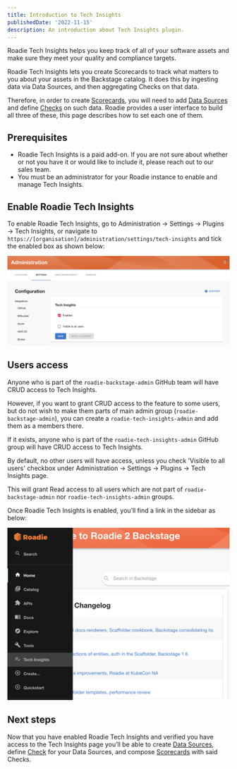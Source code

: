 ```yaml
---
title: Introduction to Tech Insights
publishedDate: '2022-11-15'
description: An introduction about Tech Insights plugin.
---
```


Roadie Tech Insights helps you keep track of all of your software assets and make sure they meet your quality and compliance targets.

Roadie Tech Insights lets you create Scorecards to track what matters to you about your assets in the Backstage catalog. It does this by ingesting data via Data Sources, and then aggregating Checks on that data.

Therefore, in order to create [Scorecards](../scorecards/index.md), you will need to add [Data Sources](../data-sources/index.md) and define [Checks](../checks//index.md) on such data. Roadie provides a user interface to build all three of these, this page describes how to set each one of them.

## Prerequisites

- Roadie Tech Insights is a paid add-on. If you are not sure about whether or not you have it or would like to include it, please reach out to our sales team.
- You must be an administrator for your Roadie instance to enable and manage Tech Insights.

## Enable Roadie Tech Insights

To enable Roadie Tech Insights, go to Administration → Settings → Plugins → Tech Insights, or navigate to `https://[organisation]/administration/settings/tech-insights` and tick the enabled box as shown below:

![Enable Tech Insights](./enable-tech-insights.png)

## Users access

Anyone who is part of the `roadie-backstage-admin` GitHub team will have CRUD access to Tech Insights.

However, if you want to grant CRUD access to the feature to some users, but do not wish to make them parts of main admin group (`roadie-backstage-admin`), you can create a `roadie-tech-insights-admin` and add them as a members there.

If it exists, anyone who is part of the `roadie-tech-insights-admin` GitHub group will have CRUD access to Tech Insights.

By default, no other users will have access, unless you check 'Visible to all users' checkbox under Administration → Settings → Plugins → Tech Insights page. 

This will grant Read access to all users which are not part of `roadie-backstage-admin` nor `roadie-tech-insights-admin` groups.

Once Roadie Tech Insights is enabled, you’ll find a link in the sidebar as below:

![Sidebar Tech Insights](./sidebar-tech-insights.png)

## Next steps

Now that you have enabled Roadie Tech Insights and verified you have access to the Tech Insights page you’ll be able to create [Data Sources](../data-sources/), define [Check](../checks/) for your Data Sources, and compose [Scorecards](../scorecards/) with said Checks.
